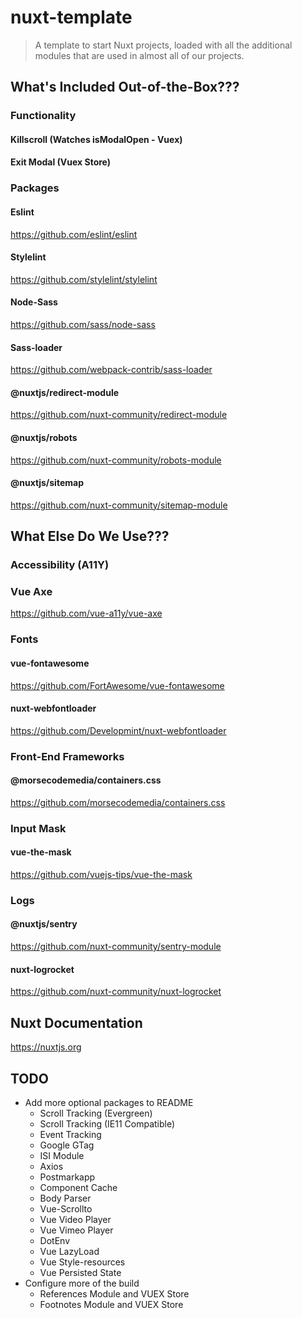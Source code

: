 # nuxt-template

> A template to start Nuxt projects, loaded with all the additional modules that are used in almost all of our projects.

## What's Included Out-of-the-Box???
### Functionality
#### Killscroll (Watches isModalOpen - Vuex)
#### Exit Modal (Vuex Store)

### Packages
#### Eslint
https://github.com/eslint/eslint

#### Stylelint
https://github.com/stylelint/stylelint

#### Node-Sass
https://github.com/sass/node-sass

#### Sass-loader
https://github.com/webpack-contrib/sass-loader

#### @nuxtjs/redirect-module
https://github.com/nuxt-community/redirect-module

#### @nuxtjs/robots
https://github.com/nuxt-community/robots-module

#### @nuxtjs/sitemap
https://github.com/nuxt-community/sitemap-module


## What Else Do We Use???

### Accessibility (A11Y)
### Vue Axe
https://github.com/vue-a11y/vue-axe

### Fonts
#### vue-fontawesome
https://github.com/FortAwesome/vue-fontawesome

#### nuxt-webfontloader
https://github.com/Developmint/nuxt-webfontloader

### Front-End Frameworks
#### @morsecodemedia/containers.css
https://github.com/morsecodemedia/containers.css

### Input Mask
#### vue-the-mask
https://github.com/vuejs-tips/vue-the-mask

### Logs
#### @nuxtjs/sentry
https://github.com/nuxt-community/sentry-module

#### nuxt-logrocket
https://github.com/nuxt-community/nuxt-logrocket

## Nuxt Documentation
https://nuxtjs.org


## TODO
- Add more optional packages to README
  - Scroll Tracking (Evergreen)
  - Scroll Tracking (IE11 Compatible)
  - Event Tracking
  - Google GTag
  - ISI Module
  - Axios
  - Postmarkapp
  - Component Cache
  - Body Parser
  - Vue-Scrollto
  - Vue Video Player
  - Vue Vimeo Player
  - DotEnv
  - Vue LazyLoad
  - Vue Style-resources
  - Vue Persisted State
- Configure more of the build
  - References Module and VUEX Store
  - Footnotes Module and VUEX Store